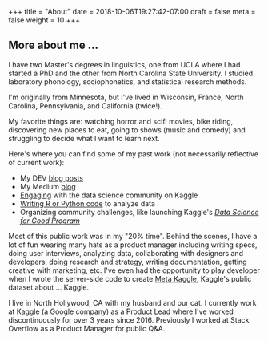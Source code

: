 +++ 
title = "About" 
date = 2018-10-06T19:27:42-07:00 
draft = false 
meta = false
weight = 10
+++

## More about me ...
I have two Master's degrees in linguistics, one from UCLA where I had started a PhD and the other from North Carolina State University. I studied laboratory phonology, sociophonetics, and statistical research methods.

I'm originally from Minnesota, but I've lived in Wisconsin, France, North Carolina, Pennsylvania, and California (twice!).

My favorite things are: watching horror and scifi movies, bike riding, discovering new places to eat, going to shows (music and comedy) and struggling to decide what I want to learn next.

Here's where you can find some of my past work (not necessarily reflective of current work):

* My DEV [blog posts](https://dev.to/mrisdal)
* My Medium [blog](https://medium.com/@meganrisdal)
* [Engaging](https://www.kaggle.com/mrisdal/discussion) with the data science community on Kaggle
* [Writing R or Python code](https://www.kaggle.com/mrisdal/kernels?sortBy=voteCount&group=profile&pageSize=20&userId=495305) to analyze data
* Organizing community challenges, like launching Kaggle's [_Data Science for Good Program_](http://blog.kaggle.com/2017/11/16/introducing-data-science-for-good-events-on-kaggle/)

Most of this public work was in my "20% time". Behind the scenes, I have a lot of fun wearing many hats as a product manager including writing specs, doing user interviews, analyzing data, collaborating with designers and developers, doing research and strategy, writing documentation, getting creative with marketing, etc. I've even had the opportunity to play developer when I wrote the server-side code to create [Meta Kaggle](https://www.kaggle.com/kaggle/meta-kaggle), Kaggle's public dataset about ... Kaggle.

I live in North Hollywood, CA with my husband and our cat. I currently work at Kaggle (a Google company) as a Product Lead where I've worked discontinuously for over 3 years since 2016. Previously I worked at Stack Overflow as a Product Manager for public Q&A.